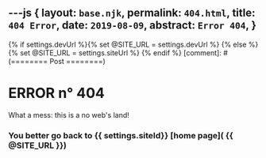---js
{
  layout:    `base.njk`,
  permalink: `404.html`,
  title:     `404 Error`,
  date:      `2019-08-09`,
  abstract:  `Error 404`,
}
---
{% if settings.devUrl %}{% set @SITE_URL = settings.devUrl %}
{% else %}{% set @SITE_URL = settings.siteUrl %}
{% endif %}
[comment]: # (======== Post ========)

# ERROR n° 404

What a mess: this is a no web's land!

### You better go back to {{ settings.siteId}} [home page]( {{ @SITE_URL }})
